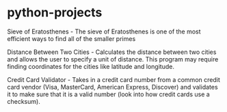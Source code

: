 # python-projects

Sieve of Eratosthenes - The sieve of Eratosthenes is one of the most efficient ways to find all of the smaller primes

Distance Between Two Cities - Calculates the distance between two cities and allows the user to specify a unit of distance. This program may require finding coordinates for the cities like latitude and longitude.

Credit Card Validator - Takes in a credit card number from a common credit card vendor (Visa, MasterCard, American Express, Discover) and validates it to make sure that it is a valid number (look into how credit cards use a checksum).

